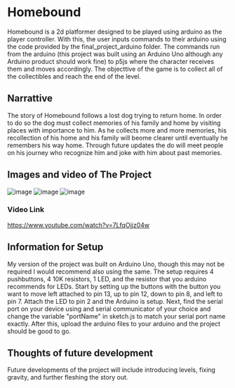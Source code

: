 # Homebound

Homebound is a 2d platformer designed to be played using arduino as the player controller. With this, the user inputs commands to their arduino using the code provided by the final_project_arduino folder. The commands run from the arduino (this project was built using an Arduino Uno although any Arduino product should work fine) to p5js where the character receives them and moves accordingly. The objecttive of the game is to collect all of the collectibles and reach the end of the level. 


## Narrattive 

The story of Homebound follows a lost dog trying to return home. In order to do so the dog must collect memories of his family and home by visiting places with importance to him. As he collects more and more memories, his recollection of his home and his family will beome clearer until eventually he remembers his way home. Through future updates the do will meet people on his journey who recognize him and joke with him about past memories.


## Images and video of The Project

![image](https://user-images.githubusercontent.com/60494831/168262793-d12fb671-185a-403f-8c26-02bb128ba58a.png)
![image](https://user-images.githubusercontent.com/60494831/168263190-b9857613-891e-49f4-9e8b-39513bc64ac0.png)
![image](https://user-images.githubusercontent.com/60494831/168263350-5c4bfd17-099e-422f-bae0-31bee90e4957.png)

### Video Link
https://www.youtube.com/watch?v=7LfqOjjz04w


## Information for Setup
My version of the project was built on Arduino Uno, though this may not be required I would recommend also using the same. The setup requires 4 pushbuttons, 4 10K resistors, 1 LED, and the resistor that you arduino recommends for LEDs. Start by setting up the buttons with the button you want to move left attached to pin 13, up to pin 12, down to pin 8, and left to pin 7. Attach the LED to pin 2 and the Arduino is setup. Next, find the serial port on your device using and serial communicator of your choice and change the variable "portName" in sketch.js to match your serial port name exactly. After this, upload the arduino files to your arduino and the project should be good to go.


## Thoughts of future development
Future developments of the project will include introducing levels, fixing gravity, and further fleshing the story out. 
